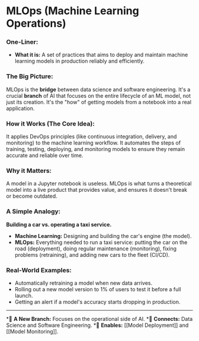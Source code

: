 # MLOps (Machine Learning Operations)

### One-Liner:
*   **What it is:** A set of practices that aims to deploy and maintain machine learning models in production reliably and efficiently.

### The Big Picture:
MLOps is the **bridge** between data science and software engineering. It's a crucial **branch** of AI that focuses on the entire lifecycle of an ML model, not just its creation. It's the "how" of getting models from a notebook into a real application.

### How it Works (The Core Idea):
It applies DevOps principles (like continuous integration, delivery, and monitoring) to the machine learning workflow. It automates the steps of training, testing, deploying, and monitoring models to ensure they remain accurate and reliable over time.

### Why it Matters:
A model in a Jupyter notebook is useless. MLOps is what turns a theoretical model into a live product that provides value, and ensures it doesn't break or become outdated.

### A Simple Analogy:
**Building a car vs. operating a taxi service.**
*   **Machine Learning:** Designing and building the car's engine (the model).
*   **MLOps:** Everything needed to run a taxi service: putting the car on the road (deployment), doing regular maintenance (monitoring), fixing problems (retraining), and adding new cars to the fleet (CI/CD).

### Real-World Examples:
*   Automatically retraining a model when new data arrives.
*   Rolling out a new model version to 1% of users to test it before a full launch.
*   Getting an alert if a model's accuracy starts dropping in production.

---
*🌳 **A New Branch:** Focuses on the operational side of AI.
*🤝 **Connects:** Data Science and Software Engineering.
*🚀 **Enables:** [[Model Deployment]] and [[Model Monitoring]].
